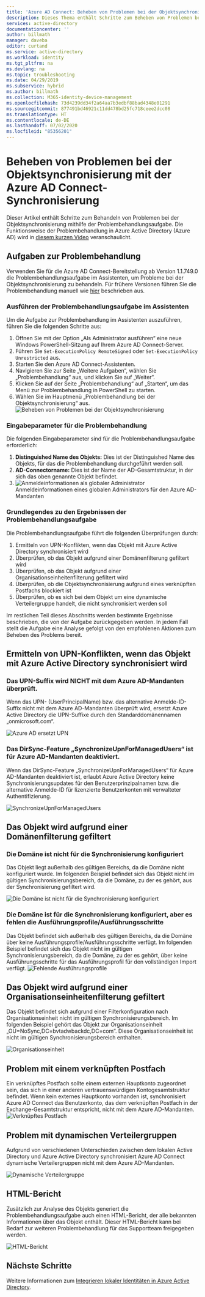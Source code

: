 ```yaml
---
title: 'Azure AD Connect: Beheben von Problemen bei der Objektsynchronisierung | Microsoft-Dokumentation'
description: Dieses Thema enthält Schritte zum Beheben von Problemen bei der Objektsynchronisierung mithilfe der Aufgaben zur Problembehandlung.
services: active-directory
documentationcenter: ''
author: billmath
manager: daveba
editor: curtand
ms.service: active-directory
ms.workload: identity
ms.tgt_pltfrm: na
ms.devlang: na
ms.topic: troubleshooting
ms.date: 04/29/2019
ms.subservice: hybrid
ms.author: billmath
ms.collection: M365-identity-device-management
ms.openlocfilehash: 73d4239dd34f2a64aa7b3edbf88bad4348e01291
ms.sourcegitcommit: 877491bd46921c11dd478bd25fc718ceee2dcc08
ms.translationtype: HT
ms.contentlocale: de-DE
ms.lasthandoff: 07/02/2020
ms.locfileid: "85356201"
---
```

# <a name="troubleshoot-object-synchronization-with-azure-ad-connect-sync"></a>Beheben von Problemen bei der Objektsynchronisierung mit der Azure AD Connect-Synchronisierung
Dieser Artikel enthält Schritte zum Behandeln von Problemen bei der Objektsynchronisierung mithilfe der Problembehandlungsaufgabe. Die Funktionsweise der Problembehandlung in Azure Active Directory (Azure AD) wird in [diesem kurzen Video](https://aka.ms/AADCTSVideo) veranschaulicht.

## <a name="troubleshooting-task"></a>Aufgaben zur Problembehandlung
Verwenden Sie für die Azure AD Connect-Bereitstellung ab Version 1.1.749.0 die Problembehandlungsaufgabe im Assistenten, um Probleme bei der Objektsynchronisierung zu behandeln. Für frühere Versionen führen Sie die Problembehandlung manuell wie [hier](tshoot-connect-object-not-syncing.md) beschrieben aus.

### <a name="run-the-troubleshooting-task-in-the-wizard"></a>Ausführen der Problembehandlungsaufgabe im Assistenten
Um die Aufgabe zur Problembehandlung im Assistenten auszuführen, führen Sie die folgenden Schritte aus:

1.  Öffnen Sie mit der Option „Als Administrator ausführen“ eine neue Windows PowerShell-Sitzung auf Ihrem Azure AD Connect-Server.
2.  Führen Sie `Set-ExecutionPolicy RemoteSigned` oder `Set-ExecutionPolicy Unrestricted` aus.
3.  Starten Sie den Azure AD Connect-Assistenten.
4.  Navigieren Sie zur Seite „Weitere Aufgaben“, wählen Sie „Problembehandlung“ aus, und klicken Sie auf „Weiter“.
5.  Klicken Sie auf der Seite „Problembehandlung“ auf „Starten“, um das Menü zur Problembehandlung in PowerShell zu starten.
6.  Wählen Sie im Hauptmenü „Problembehandlung bei der Objektsynchronisierung“ aus.
![Beheben von Problemen bei der Objektsynchronisierung](media/tshoot-connect-objectsync/objsynch11.png)

### <a name="troubleshooting-input-parameters"></a>Eingabeparameter für die Problembehandlung
Die folgenden Eingabeparameter sind für die Problembehandlungsaufgabe erforderlich:
1.  **Distinguished Name des Objekts:** Dies ist der Distinguished Name des Objekts, für das die Problembehandlung durchgeführt werden soll.
2.  **AD-Connectorname:** Dies ist der Name der AD-Gesamtstruktur, in der sich das oben genannte Objekt befindet.
3.  ![Anmeldeinformationen als globaler Administrator](media/tshoot-connect-objectsync/objsynch1.png) Anmeldeinformationen eines globalen Administrators für den Azure AD-Mandanten

### <a name="understand-the-results-of-the-troubleshooting-task"></a>Grundlegendes zu den Ergebnissen der Problembehandlungsaufgabe
Die Problembehandlungsaufgabe führt die folgenden Überprüfungen durch:

1.  Ermitteln von UPN-Konflikten, wenn das Objekt mit Azure Active Directory synchronisiert wird
2.  Überprüfen, ob das Objekt aufgrund einer Domänenfilterung gefiltert wird
3.  Überprüfen, ob das Objekt aufgrund einer Organisationseinheitenfilterung gefiltert wird
4.  Überprüfen, ob die Objektsynchronisierung aufgrund eines verknüpften Postfachs blockiert ist
5. Überprüfen, ob es sich bei dem Objekt um eine dynamische Verteilergruppe handelt, die nicht synchronisiert werden soll

Im restlichen Teil dieses Abschnitts werden bestimmte Ergebnisse beschrieben, die von der Aufgabe zurückgegeben werden. In jedem Fall stellt die Aufgabe eine Analyse gefolgt von den empfohlenen Aktionen zum Beheben des Problems bereit.

## <a name="detect-upn-mismatch-if-object-is-synced-to-azure-active-directory"></a>Ermitteln von UPN-Konflikten, wenn das Objekt mit Azure Active Directory synchronisiert wird
### <a name="upn-suffix-is-not-verified-with-azure-ad-tenant"></a>Das UPN-Suffix wird NICHT mit dem Azure AD-Mandanten überprüft.
Wenn das UPN- (UserPrincipalName) bzw. das alternative Anmelde-ID-Suffix nicht mit dem Azure AD-Mandanten überprüft wird, ersetzt Azure Active Directory die UPN-Suffixe durch den Standarddomänennamen „onmicrosoft.com“.

![Azure AD ersetzt UPN](media/tshoot-connect-objectsync/objsynch2.png)

### <a name="azure-ad-tenant-dirsync-feature-synchronizeupnformanagedusers-is-disabled"></a>Das DirSync-Feature „SynchronizeUpnForManagedUsers“ ist für Azure AD-Mandanten deaktiviert.
Wenn das DirSync-Feature „SynchronizeUpnForManagedUsers“ für Azure AD-Mandanten deaktiviert ist, erlaubt Azure Active Directory keine Synchronisierungsupdates für den Benutzerprinzipalnamen bzw. die alternative Anmelde-ID für lizenzierte Benutzerkonten mit verwalteter Authentifizierung.

![SynchronizeUpnForManagedUsers](media/tshoot-connect-objectsync/objsynch4.png)

## <a name="object-is-filtered-due-to-domain-filtering"></a>Das Objekt wird aufgrund einer Domänenfilterung gefiltert
### <a name="domain-is-not-configured-to-sync"></a>Die Domäne ist nicht für die Synchronisierung konfiguriert
Das Objekt liegt außerhalb des gültigen Bereichs, da die Domäne nicht konfiguriert wurde. Im folgenden Beispiel befindet sich das Objekt nicht im gültigen Synchronisierungsbereich, da die Domäne, zu der es gehört, aus der Synchronisierung gefiltert wird.

![Die Domäne ist nicht für die Synchronisierung konfiguriert](media/tshoot-connect-objectsync/objsynch5.png)

### <a name="domain-is-configured-to-sync-but-is-missing-run-profilesrun-steps"></a>Die Domäne ist für die Synchronisierung konfiguriert, aber es fehlen die Ausführungsprofile/Ausführungsschritte
Das Objekt befindet sich außerhalb des gültigen Bereichs, da die Domäne über keine Ausführungsprofile/Ausführungsschritte verfügt. Im folgenden Beispiel befindet sich das Objekt nicht im gültigen Synchronisierungsbereich, da die Domäne, zu der es gehört, über keine Ausführungsschritte für das Ausführungsprofil für den vollständigen Import verfügt.
![Fehlende Ausführungsprofile](media/tshoot-connect-objectsync/objsynch6.png)

## <a name="object-is-filtered-due-to-ou-filtering"></a>Das Objekt wird aufgrund einer Organisationseinheitenfilterung gefiltert
Das Objekt befindet sich aufgrund einer Filterkonfiguration nach Organisationseinheit nicht im gültigen Synchronisierungsbereich. Im folgenden Beispiel gehört das Objekt zur Organisationseinheit „OU=NoSync,DC=bvtadwbackdc,DC=com“.  Diese Organisationseinheit ist nicht im gültigen Synchronisierungsbereich enthalten.</br>

![Organisationseinheit](./media/tshoot-connect-objectsync/objsynch7.png)

## <a name="linked-mailbox-issue"></a>Problem mit einem verknüpften Postfach
Ein verknüpftes Postfach sollte einem externen Hauptkonto zugeordnet sein, das sich in einer anderen vertrauenswürdigen Kontogesamtstruktur befindet. Wenn kein externes Hauptkonto vorhanden ist, synchronisiert Azure AD Connect das Benutzerkonto, das dem verknüpften Postfach in der Exchange-Gesamtstruktur entspricht, nicht mit dem Azure AD-Mandanten.</br>
![Verknüpftes Postfach](./media/tshoot-connect-objectsync/objsynch12.png)

## <a name="dynamic-distribution-group-issue"></a>Problem mit dynamischen Verteilergruppen
Aufgrund von verschiedenen Unterschieden zwischen dem lokalen Active Directory und Azure Active Directory synchronisiert Azure AD Connect dynamische Verteilergruppen nicht mit dem Azure AD-Mandanten.

![Dynamische Verteilergruppe](./media/tshoot-connect-objectsync/objsynch13.png)

## <a name="html-report"></a>HTML-Bericht
Zusätzlich zur Analyse des Objekts generiert die Problembehandlungsaufgabe auch einen HTML-Bericht, der alle bekannten Informationen über das Objekt enthält. Dieser HTML-Bericht kann bei Bedarf zur weiteren Problembehandlung für das Supportteam freigegeben werden.

![HTML-Bericht](media/tshoot-connect-objectsync/objsynch8.png)

## <a name="next-steps"></a>Nächste Schritte
Weitere Informationen zum [Integrieren lokaler Identitäten in Azure Active Directory](whatis-hybrid-identity.md).
